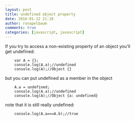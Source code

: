 ```yaml
---
layout: post
title: undefined object property
date: 2016-01-12 21:18
author: ronapelbaum
comments: true
categories: [javascript, javascript]
---
```

If you try to access a non-existing property of an object you'll get undefined:
<pre style="padding-left:30px;"><span style="font-family:'courier new', courier, monospace;"><code>var A = {};
console.log(A.a);//undefined
console.log(A);//Object {}
</code></span></pre>
but you can put undefined as a member in the object
<pre style="padding-left:30px;"><code>A.a = undefined;
console.log(A.a);//undefined
console.log(A);//Object {a: undefined}
</code></pre>
note that it is still really undefined:
<pre style="padding-left:30px;"><code>console.log(A.a===A.b);//true</code></pre>
